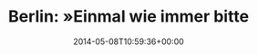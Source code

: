 ---
retweeted: false
source: <a href="http://twitter.com" rel="nofollow">Twitter Web Client</a>
entities:
  hashtags: []
  symbols: []
  user_mentions: []
  urls: []
display_text_range:
- '0'
- '73'
favorite_count: '1'
id_str: '464358952244105216'
truncated: false
retweet_count: '0'
id: '464358952244105216'
created_at: Thu May 08 10:59:36 +0000 2014
favorited: false
full_text: 'Berlin: »Einmal wie immer bitte.« – »Woher soll''n ich wissen was dit
  is?«'
lang: de
tags:
- pesos:twitter
date: '2014-05-08T10:59:36+00:00'
src: https://twitter.com/bascht/status/464358952244105216
original_url: https://twitter.com/bascht/status/464358952244105216
type: twitter_tweet
text: 'Berlin: »Einmal wie immer bitte.« – »Woher soll''n ich wissen was dit is?«'
title: 'Berlin: »Einmal wie immer bitte'

---